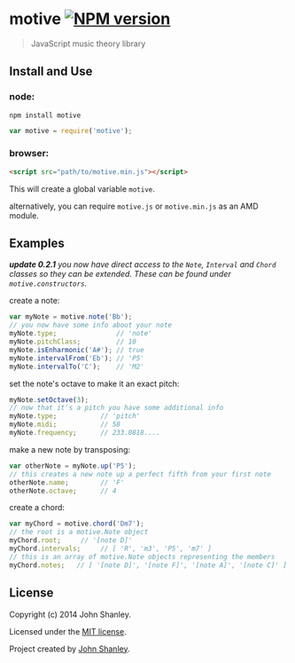 # motive [![NPM version](https://badge.fury.io/js/motive.png)](http://badge.fury.io/js/motive)

> JavaScript music theory library

## Install and Use
### node:
```
npm install motive
```
```javascript
var motive = require('motive');
```
### browser:
```html
<script src="path/to/motive.min.js"></script>
```

This will create a global variable `motive`.

alternatively, you can require `motive.js` or `motive.min.js` as an AMD module.

## Examples

_**update 0.2.1** you now have direct access to the `Note`, `Interval` and `Chord` classes so they can be extended. These can be found under `motive.constructors`._

create a note:
```javascript
var myNote = motive.note('Bb');
// you now have some info about your note
myNote.type;               // 'note'
myNote.pitchClass;         // 10
myNote.isEnharmonic('A#'); // true
myNote.intervalFrom('Eb'); // 'P5'
myNote.intervalTo('C');    // 'M2'
```

set the note's octave to make it an exact pitch:
```javascript
myNote.setOctave(3);
// now that it's a pitch you have some additional info
myNote.type;           // 'pitch'
myNote.midi;           // 58
myNote.frequency;      // 233.0818....
```

make a new note by transposing:
```javascript
var otherNote = myNote.up('P5');
// this creates a new note up a perfect fifth from your first note
otherNote.name;        // 'F'
otherNote.octave;      // 4
```

create a chord:
```javascript
var myChord = motive.chord('Dm7');
// the root is a motive.Note object
myChord.root;     // '[note D]'
myChord.intervals;     // [ 'R', 'm3', 'P5', 'm7' ]
// this is an array of motive.Note objects representing the members
myChord.notes;   // [ '[note D]', '[note F]', '[note A]', '[note C]' ]
```
## License
Copyright (c) 2014 John Shanley.

Licensed under the [MIT license](LICENSE-MIT).

Project created by [John Shanley](https://github.com/jshanley).
